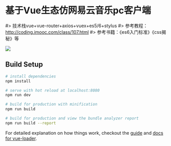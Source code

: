 # 基于Vue生态仿网易云音乐pc客户端

#> 技术栈vue+vue-router+axios+vuex+es5/6+stylus
#> 参考教程：http://coding.imooc.com/class/107.html
#> 参考书籍：《es6入门标准》《css揭秘》等

![](http://www.pppoo.com/blog/upload/music163_logo.jpg)  

## Build Setup

``` bash
# install dependencies
npm install

# serve with hot reload at localhost:8080
npm run dev

# build for production with minification
npm run build

# build for production and view the bundle analyzer report
npm run build --report
```

For detailed explanation on how things work, checkout the [guide](http://vuejs-templates.github.io/webpack/) and [docs for vue-loader](http://vuejs.github.io/vue-loader).
